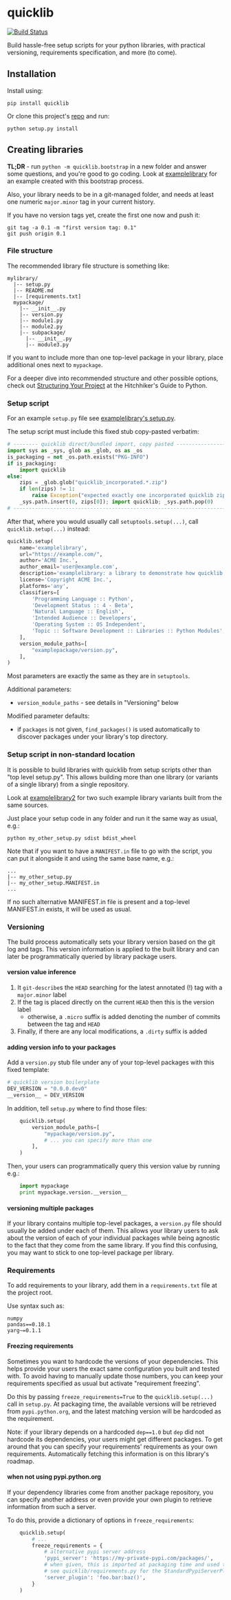 # quicklib

[![Build Status](https://travis-ci.org/yonatanp/quicklib.svg?branch=feature-travis-testing)](https://travis-ci.org/yonatanp/quicklib)

Build hassle-free setup scripts for your python libraries, with practical versioning, requirements specification, and more (to come).

## Installation

Install using:

    pip install quicklib

Or clone this project's [repo](https://github.com/yonatanp/quicklib) and run:

    python setup.py install

## Creating libraries

**TL;DR** - run `python -m quicklib.bootstrap` in a new folder and answer some questions, and you're good to go coding. Look at [examplelibrary](examples/examplelibrary/) for an example created with this bootstrap process.

Also, your library needs to be in a git-managed folder, and needs at least one numeric `major.minor` tag in your current history.

If you have no version tags yet, create the first one now and push it:

    git tag -a 0.1 -m "first version tag: 0.1"
    git push origin 0.1


### File structure

The recommended library file structure is something like:

````
mylibrary/
  |-- setup.py
  |-- README.md
  |-- [requirements.txt]
  mypackage/
    |-- __init__.py
    |-- version.py
    |-- module1.py
    |-- module2.py
    |-- subpackage/
      |-- __init__.py
      |-- module3.py  
````

If you want to include more than one top-level package in your library, place additional ones next to `mypackage`.

For a deeper dive into recommended structure and other possible options, check out [Structuring Your Project](http://docs.python-guide.org/en/latest/writing/structure/) at the Hitchhiker's Guide to Python.

### Setup script

For an example `setup.py` file see [examplelibrary's setup.py](examples/examplelibrary/setup.py).

The setup script must include this fixed stub copy-pasted verbatim:
````Python
# -------- quicklib direct/bundled import, copy pasted --------------------------------------------
import sys as _sys, glob as _glob, os as _os
is_packaging = not _os.path.exists("PKG-INFO")
if is_packaging:
    import quicklib
else:
    zips = _glob.glob("quicklib_incorporated.*.zip")
    if len(zips) != 1:
        raise Exception("expected exactly one incorporated quicklib zip but found %s" % (zips,))
    _sys.path.insert(0, zips[0]); import quicklib; _sys.path.pop(0)
# -------------------------------------------------------------------------------------------------
````

After that, where you would usually call `setuptools.setup(...)`, call `quicklib.setup(...)` instead:
````Python
quicklib.setup(
    name='examplelibrary',
    url="https://example.com/",
    author='ACME Inc.',
    author_email='user@example.com',
    description='examplelibrary: a library to demonstrate how quicklib is used to quickly setup python libraries',
    license='Copyright ACME Inc.',
    platforms='any',
    classifiers=[
        'Programming Language :: Python',
        'Development Status :: 4 - Beta',
        'Natural Language :: English',
        'Intended Audience :: Developers',
        'Operating System :: OS Independent',
        'Topic :: Software Development :: Libraries :: Python Modules',
    ],
    version_module_paths=[
        "examplepackage/version.py",
    ],
)
````

Most parameters are exactly the same as they are in `setuptools`.

Additional parameters:
* `version_module_paths` - see details in "Versioning" below

Modified parameter defaults:
* if `packages` is not given, `find_packages()` is used automatically to discover packages under your library's top directory.

### Setup script in non-standard location

It is possible to build libraries with quicklib from setup scripts other than "top level setup.py".
This allows building more than one library (or variants of a single library) from a single repository.

Look at [examplelibrary2](examples/examplelibrary2/) for two such example library variants built from the same sources.

Just place your setup code in any folder and run it the same way as usual, e.g.:

    python my_other_setup.py sdist bdist_wheel
    
Note that if you want to have a `MANIFEST.in` file to go with the script, you can put it alongside it and using the same base name, e.g.:

    ...
    |-- my_other_setup.py
    |-- my_other_setup.MANIFEST.in
    ...
    
If no such alternative MANIFEST.in file is present and a top-level MANIFEST.in exists, it will be used as usual.

### Versioning

The build process automatically sets your library version based on the git log and tags. This version information is applied to the built library and can later be programmatically queried by library package users.

#### version value inference

1. It `git-describe`s the `HEAD` searching for the latest annotated (!) tag with a `major.minor` label
2. If the tag is placed directly on the current `HEAD` then this is the version label
    * otherwise, a `.micro` suffix is added denoting the number of commits between the tag and `HEAD`
3. Finally, if there are any local modifications, a `.dirty` suffix is added

#### adding version info to your packages

Add a `version.py` stub file under any of your top-level packages with this fixed template:
````Python
# quicklib version boilerplate
DEV_VERSION = "0.0.0.dev0"
__version__ = DEV_VERSION
````

In addition, tell `setup.py` where to find those files:
````Python
    quicklib.setup(
        version_module_paths=[
            "mypackage/version.py",
            # ... you can specify more than one
        ],
    )
````

Then, your users can programmatically query this version value by running e.g.:
````Python
    import mypackage
    print mypackage.version.__version__
````

#### versioning multiple packages

If your library contains multiple top-level packages, a `version.py` file should usually be added under each of them.
This allows your library users to ask about the version of each of your individual packages while being agnostic to the fact that they come from the same library.
If you find this confusing, you may want to stick to one top-level package per library.

### Requirements

To add requirements to your library, add them in a `requirements.txt` file at the project root.

Use syntax such as:

    numpy
    pandas==0.18.1
    yarg~=0.1.1

#### Freezing requirements

Sometimes you want to hardcode the versions of your dependencies. This helps provide your users the exact same configuration you built and tested with. To avoid having to manually update those numbers, you can keep your requirements specified as usual but activate "requirement freezing".

Do this by passing `freeze_requirements=True` to the `quicklib.setup(...)` call in `setup.py`. At packaging time, the available versions will be retrieved from `pypi.python.org`, and the latest matching version will be hardcoded as the requirement.

Note: if your library depends on a hardcoded `dep==1.0` but `dep` did not hardcode its dependencies, your users might get different packages. To get around that you can specify your requirements' requirements as your own requirements. Automatically fetching this information is on this library's roadmap.

#### when not using pypi.python.org

If your dependency libraries come from another package repository, you can specify another address or even provide your own plugin to retrieve information from such a server.

To do this, provide a dictionary of options in `freeze_requirements`:

```Python
    quicklib.setup(
        # ...
        freeze_requirements = {
            # alternative pypi server address
            'pypi_server': 'https://my-private-pypi.com/packages/',
            # when given, this is imported at packaging time and used to find package versions.
            # see quicklib/requirements.py for the StandardPypiServerPlugin default plugin, and follow its interface.
            'server_plugin': 'foo.bar:baz()',
        }
    )
```
